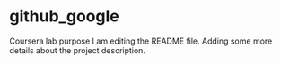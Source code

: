 # github_google
Coursera lab purpose
I am editing the README file. Adding some more details about the project description.
